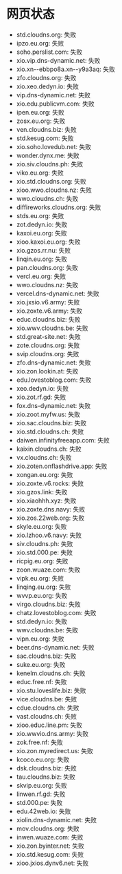 # 网页状态
- std.cloudns.org: 失败
- ipzo.eu.org: 失败
- soho.perslist.com: 失败
- xio.vip.dns-dynamic.net: 失败
- xio.xn--ebbpo8a.xn--y9a3aq: 失败
- zfo.cloudns.org: 失败
- xio.xeo.dedyn.io: 失败
- vip.dns-dynamic.net: 失败
- xio.edu.publicvm.com: 失败
- ipen.eu.org: 失败
- zosx.eu.org: 失败
- ven.cloudns.biz: 失败
- std.kesug.com: 失败
- xio.soho.lovedub.net: 失败
- wonder.dynx.me: 失败
- xio.siv.cloudns.ph: 失败
- viko.eu.org: 失败
- xio.std.cloudns.org: 失败
- xioo.wwo.cloudns.nz: 失败
- wwo.cloudns.ch: 失败
- diffireworks.cloudns.org: 失败
- stds.eu.org: 失败
- zot.dedyn.io: 失败
- kaxoi.eu.org: 失败
- xioo.kaxoi.eu.org: 失败
- xio.gzos.rr.nu: 失败
- linqin.eu.org: 失败
- pan.cloudns.org: 失败
- vercl.eu.org: 失败
- wwo.cloudns.nz: 失败
- vercel.dns-dynamic.net: 失败
- xio.jxsio.v6.army: 失败
- xio.zoxte.v6.army: 失败
- educ.cloudns.biz: 失败
- xio.wwv.cloudns.be: 失败
- std.great-site.net: 失败
- zote.cloudns.org: 失败
- svip.cloudns.org: 失败
- zfo.dns-dynamic.net: 失败
- xio.zon.lookin.at: 失败
- edu.lovestoblog.com: 失败
- xeo.dedyn.io: 失败
- xio.zot.rf.gd: 失败
- fox.dns-dynamic.net: 失败
- xio.zoot.myfw.us: 失败
- xio.sac.cloudns.biz: 失败
- xio.std.cloudns.ch: 失败
- daiwen.infinityfreeapp.com: 失败
- kaixin.cloudns.ch: 失败
- vx.cloudns.ch: 失败
- xio.zoten.onflashdrive.app: 失败
- xongan.eu.org: 失败
- xio.zoxte.v6.rocks: 失败
- xio.gzos.link: 失败
- xio.xiaohhh.xyz: 失败
- xio.zoxte.dns.navy: 失败
- xio.zos.22web.org: 失败
- skyle.eu.org: 失败
- xio.lzhoo.v6.navy: 失败
- siv.cloudns.ph: 失败
- xio.std.000.pe: 失败
- ricpig.eu.org: 失败
- zoon.wuaze.com: 失败
- vipk.eu.org: 失败
- linqing.eu.org: 失败
- wvvp.eu.org: 失败
- virgo.cloudns.biz: 失败
- chatz.lovestoblog.com: 失败
- std.dedyn.io: 失败
- wwv.cloudns.be: 失败
- vipn.eu.org: 失败
- beer.dns-dynamic.net: 失败
- sac.cloudns.biz: 失败
- suke.eu.org: 失败
- kenelm.cloudns.ch: 失败
- educ.free.nf: 失败
- xio.stu.loveslife.biz: 失败
- vice.cloudns.be: 失败
- cdue.cloudns.ch: 失败
- vast.cloudns.ch: 失败
- xioo.educ.line.pm: 失败
- xio.wwvio.dns.army: 失败
- zok.free.nf: 失败
- xio.zon.myredirect.us: 失败
- kcoco.eu.org: 失败
- dsk.cloudns.biz: 失败
- tau.cloudns.biz: 失败
- skvip.eu.org: 失败
- linwen.rf.gd: 失败
- std.000.pe: 失败
- edu.42web.io: 失败
- xiolin.dns-dynamic.net: 失败
- mov.cloudns.org: 失败
- inwen.wuaze.com: 失败
- xio.zon.byinter.net: 失败
- xio.std.kesug.com: 失败
- xioo.jxios.dynv6.net: 失败
